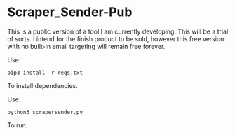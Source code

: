 # Scraper_Sender-Pub
This is a public version of a tool I am currently developing. This will be a trial of sorts. I intend for the finish product to be sold, however this free version with no built-in email targeting will remain free forever.

Use:
```
pip3 install -r reqs.txt
```
To install dependencies.

Use:
```
python3 scrapersender.py
```
To run.
